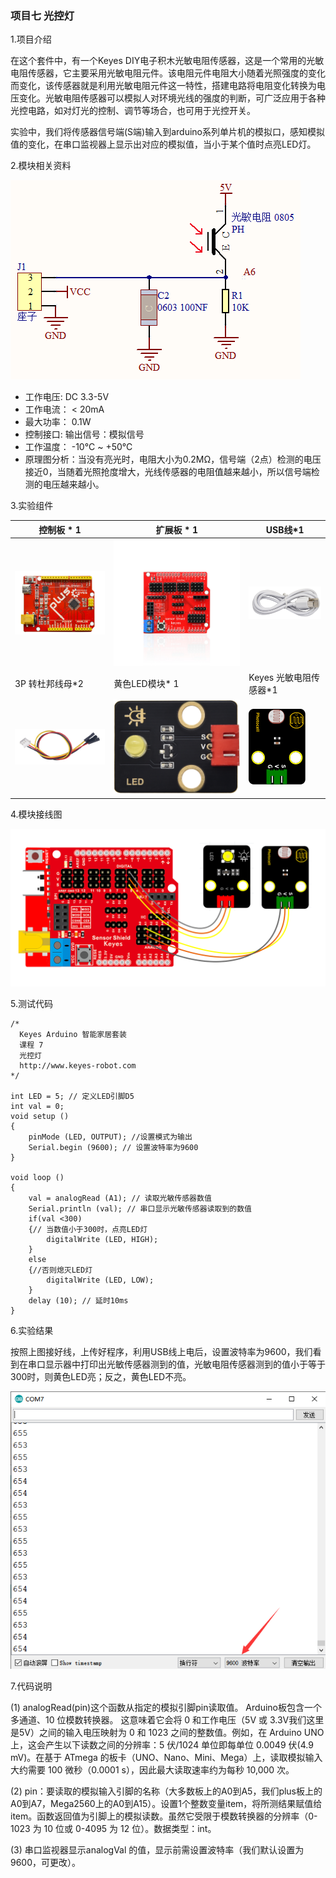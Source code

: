 ### 项目七 光控灯

1.项目介绍

在这个套件中，有一个Keyes DIY电子积木光敏电阻传感器，这是一个常用的光敏电阻传感器，它主要采用光敏电阻元件。该电阻元件电阻大小随着光照强度的变化而变化，该传感器就是利用光敏电阻元件这一特性，搭建电路将电阻变化转换为电压变化。光敏电阻传感器可以模拟人对环境光线的强度的判断，可广泛应用于各种光控电路，如对灯光的控制、调节等场合，也可用于光控开关。

实验中，我们将传感器信号端(S端)输入到arduino系列单片机的模拟口，感知模拟值的变化，在串口监视器上显示出对应的模拟值，当小于某个值时点亮LED灯。

2.模块相关资料

![](./media/image-20250722122109196.png)

- 工作电压: DC 3.3-5V
- 工作电流： &lt; 20mA
-  最大功率： 0.1W
-  控制接口: 输出信号：模拟信号
- 工作温度： -10°C ~ +50°C
- 原理图分析：当没有亮光时，电阻大小为0.2MΩ，信号端（2点）检测的电压接近0，当随着光照抢度增大，光线传感器的电阻值越来越小，所以信号端检测的电压越来越小。

3.实验组件

| 控制板 * 1                               | 扩展板 * 1                               | USB线*1                                  |
| ---------------------------------------- | ---------------------------------------- | ---------------------------------------- |
| ![](./media/image-20250722105621894.png) | ![](./media/image-20250722105632148.png) | ![](./media/image-20250722105645371.png) |
| 3P 转杜邦线母*2                          | 黄色LED模块* 1                           | Keyes 光敏电阻传感器*1                   |
| ![](./media/image-20250722105711010.png) | ![](./media/image-20250722122435612.png) | ![](./media/image-20250722122449433.png) |

4.模块接线图

![](./media/image-20250722122514645.png)

5.测试代码

```
/*
  Keyes Arduino 智能家居套装
  课程 7
  光控灯
  http://www.keyes-robot.com
*/

int LED = 5; // 定义LED引脚D5
int val = 0; 
void setup () 
{
    pinMode (LED, OUTPUT); //设置模式为输出
    Serial.begin (9600); // 设置波特率为9600
}

void loop () 
{
    val = analogRead (A1); // 读取光敏传感器数值
    Serial.println (val); // 串口显示光敏传感器读取到的数值
    if(val <300)
    {// 当数值小于300时，点亮LED灯
       	digitalWrite (LED, HIGH);
    } 
    else 
    {//否则熄灭LED灯
       	digitalWrite (LED, LOW);
    }
    delay (10); // 延时10ms
} 
```

6.实验结果

按照上图接好线，上传好程序，利用USB线上电后，设置波特率为9600，我们看到在串口显示器中打印出光敏传感器测到的值，光敏电阻传感器测到的值小于等于300时，则黄色LED亮；反之，黄色LED不亮。

![](./media/image-20250722122705800.png)

7.代码说明

(1) analogRead(pin)这个函数从指定的模拟引脚pin读取值。 Arduino板包含一个多通道、10 位模数转换器。 这意味着它会将 0 和工作电压（5V     或 3.3V我们这里是5V）之间的输入电压映射为 0 和 1023     之间的整数值。例如，在 Arduino UNO     上，这会产生以下读数之间的分辨率：5 伏/1024 单位即每单位 0.0049 伏(4.9 mV)。在基于 ATmega     的板卡（UNO、Nano、Mini、Mega）上，读取模拟输入大约需要 100     微秒（0.0001 s），因此最大读取速率约为每秒 10,000 次。

(2) pin：要读取的模拟输入引脚的名称（大多数板上的A0到A5，我们plus板上的A0到A7，Mega2560上的A0到A15）。设置1个整数变量item，将所测结果赋值给item。函数返回值为引脚上的模拟读数。虽然它受限于模数转换器的分辨率（0-1023     为 10 位或 0-4095 为 12 位）。数据类型：int。

(3) 串口监视器显示analogVal 的值，显示前需设置波特率（我们默认设置为9600，可更改）。